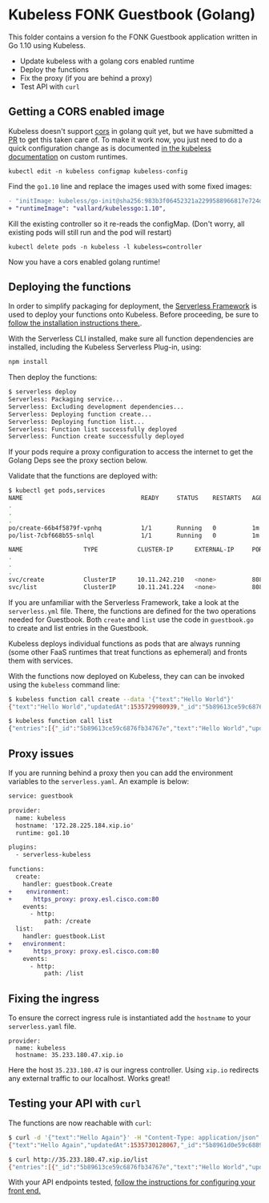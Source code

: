 # Kubeless FONK Guestbook (Golang)

This folder contains a version fo the FONK Guestbook application written in Go 1.10 using Kubeless. 

* Update kubeless with a golang cors enabled runtime
* Deploy the functions
* Fix the proxy (if you are behind a proxy)
* Test API with `curl`

## Getting a CORS enabled image

Kubeless doesn't support [cors](https://developer.mozilla.org/en-US/docs/Web/HTTP/CORS) in golang quit yet, but we have submitted a [PR](https://github.com/kubeless/kubeless/issues/934) to get this taken care of.  To make it work now, you just need to do a quick configuration change as is documented [in the kubeless documentation](https://kubeless.io/docs/runtimes/) on custom runtimes. 

```
kubectl edit -n kubeless configmap kubeless-config
```

Find the `go1.10` line and replace the images used with some fixed images: 

```diff
- "initImage: kubeless/go-init@sha256:983b3f06452321a2299588966817e724d1a9c24be76cf1b12c14843efcdff502",
+ "runtimeImage": "vallard/kubelessgo:1.10",
```

Kill the existing controller so it re-reads the configMap.  (Don't worry, all existing pods will still run and the pod will restart)

```
kubectl delete pods -n kubeless -l kubeless=controller
```

Now you have a cors enabled golang runtime!


## Deploying the functions

In order to simplify packaging for deployment, the [Serverless Framework](http://serverless.com) is used to deploy your functions onto Kubeless.  Before proceeding, be sure to [follow the installation instructions there.](https://serverless.com/framework/docs/providers/aws/guide/quick-start/).

With the Serverless CLI installed, make sure all function dependencies are installed, including the Kubeless Serverless Plug-in, using:

```bash
npm install
```

Then deploy the functions:

```bash
$ serverless deploy
Serverless: Packaging service...
Serverless: Excluding development dependencies...
Serverless: Deploying function create...
Serverless: Deploying function list...
Serverless: Function list successfully deployed
Serverless: Function create successfully deployed
```
If your pods require a proxy configuration to access the internet to get the Golang Deps see the proxy section below.   

Validate that the functions are deployed with:

```bash
$ kubectl get pods,services
NAME                                 READY     STATUS    RESTARTS   AGE
.
.
.
po/create-66b4f5879f-vpnhq           1/1       Running   0          1m
po/list-7cbf668b55-snlql             1/1       Running   0          1m

NAME                 TYPE           CLUSTER-IP      EXTERNAL-IP     PORT(S)          AGE
.
.
.
svc/create           ClusterIP      10.11.242.210   <none>          8080/TCP         1m
svc/list             ClusterIP      10.11.241.224   <none>          8080/TCP         1m

```

If you are unfamiliar with the Serverless Framework, take a look at the `serverless.yml` file.  There, the functions are defined for the two operations needed for Guestbook.  Both `create` and `list` use the code in `guestbook.go` to create and list entries in the Guestbook.

Kubeless deploys individual functions as pods that are always running (some other FaaS runtimes that treat functions as ephemeral) and fronts them with services.

With the functions now deployed on Kubeless, they can can be invoked using the `kubeless` command line:

```bash
$ kubeless function call create --data '{"text":"Hello World"}'
{"text":"Hello World","updatedAt":1535729980939,"_id":"5b89613ce59c6876fb34767e"}

$ kubeless function call list
{"entries":[{"_id":"5b89613ce59c6876fb34767e","text":"Hello World","updatedAt":1535729980939}]}
```

## Proxy issues

If you are running behind a proxy then you can add the environment variables to the `serverless.yaml`.  An example is below: 

```diff
service: guestbook

provider:
  name: kubeless
  hostname: '172.28.225.184.xip.io'
  runtime: go1.10

plugins:
  - serverless-kubeless

functions:
  create:
    handler: guestbook.Create
+    environment:
+      https_proxy: proxy.esl.cisco.com:80
    events:
      - http:
          path: /create
  list:
    handler: guestbook.List
+   environment:
+      https_proxy: proxy.esl.cisco.com:80
    events:
      - http:
          path: /list

```
 

## Fixing the ingress
To ensure the correct ingress rule is instantiated add the `hostname` to your `serverless.yaml` file.  


```
provider:
  name: kubeless
  hostname: 35.233.180.47.xip.io
```

Here the host `35.233.180.47` is our ingress controller.  Using `xip.io` redirects any external traffic to our localhost.  Works great!

## Testing your API with `curl`

The functions are now reachable with `curl`:

```bash
$ curl -d '{"text":"Hello Again"}' -H "Content-Type: application/json" -X POST http://35.233.180.47.xip.io/create
{"text":"Hello Again","updatedAt":1535730128067,"_id":"5b8961d0e59c68896034767f"}

$ curl http://35.233.180.47.xip.io/list
{"entries":[{"_id":"5b89613ce59c6876fb34767e","text":"Hello World","updatedAt":1535729980939},{"_id":"5b8961d0e59c68896034767f","text":"Hello Again","updatedAt":1535730128067}]}
```

With your API endpoints tested, [follow the instructions for configuring your front end.](../../../frontend/Readme.md)
